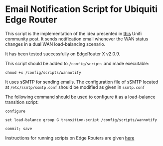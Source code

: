 # Email Notification Script for Ubiquiti Edge Router

This script is the implementation of the idea presented in [this](https://community.ui.com/questions/EdgeRouter-WAN-Failover-Email-Alert/d00d4332-6d39-472d-9cfd-3a4faf41f9b4) Unifi community post. It sends notification email whenever the WAN status changes in a dual WAN load-balancing scenario.

It has been tested successfully on EdgeRouter X v2.0.9.

This script should be added to `/config/scripts` and made executable:

```
chmod +x /config/scripts/wannotify
```

It uses sSMTP for sending emails. The configuration file of sSMTP located at `/etc/ssmtp/ssmtp.conf` should be modified as given in `ssmtp.conf`

The following command should be used to configure it as a load-balance transition script:

```
configure

set load-balance group G transition-script /config/scripts/wannotify

commit; save
```

Instructions for running scripts on Edge Routers are given [here](https://gist.github.com/nasirhafeez/9a2b9d236eaa48fc6d482f8aee603145)

